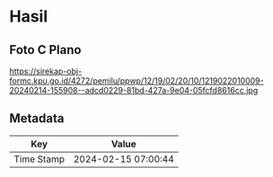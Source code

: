 # Hasil

## Foto C Plano

https://sirekap-obj-formc.kpu.go.id/4272/pemilu/ppwp/12/19/02/20/10/1219022010009-20240214-155908--adcd0229-81bd-427a-9e04-05fcfd8616cc.jpg


## Metadata

| Key        | Value               |
| ---------- | ------------------- |
| Time Stamp | 2024-02-15 07:00:44 |



